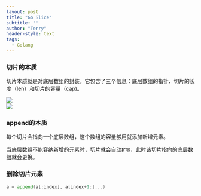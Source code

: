 ```yaml
---
layout: post
title: "Go Slice"
subtitle: ''
author: "Terry"
header-style: text
tags:
  - Golang
---
```


### **切片的本质**

切片本质就是对底层数组的封装，它包含了三个信息：底层数组的指针、切片的长度（len）和切片的容量（cap)。 

![](https://www.liwenzhou.com/images/Go/slice/slice_01.png)  
![](https://www.liwenzhou.com/images/Go/slice/slice_02.png)



### **append的本质**
每个切片会指向一个底层数组，这个数组的容量够用就添加新增元素。 

当底层数组不能容纳新增的元素时，切片就会自动`扩容`，此时该切片指向的底层数组就会更换。
  


### **删除切片元素**
```go
a = append(a[:index], a[index+1:]...)
```